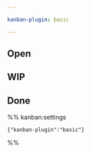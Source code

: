 ```yaml
---

kanban-plugin: basic

---
```


## Open



## WIP



## Done





%% kanban:settings
```
{"kanban-plugin":"basic"}
```
%%